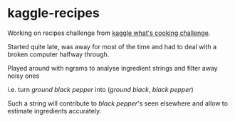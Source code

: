 # kaggle-recipes
Working on recipes challenge from [kaggle what's cooking challenge](https://www.kaggle.com/manuelatadvice/whats-cooking/). 

Started quite late, was away for most of the time and had to deal with a broken computer halfway through. 

Played around with ngrams to analyse ingredient strings and filter away noisy ones

i.e. turn _ground black pepper_ into (_ground black_, _black pepper_)

Such a string will contribute to _black pepper_'s seen elsewhere and allow to estimate ingredients accurately. 


